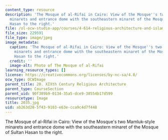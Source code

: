 ```yaml
---
content_type: resource
description: 'The Mosque of al-Rifai in Cairo: View of the Mosque''s two Mamluk-style
  minarets and entrance dome with the southeastern minaret of the Mosque of Sultan
  Hasan to the right.'
file: /ol-ocw-studio-app/courses/4-614-religious-architecture-and-islamic-cultures-fall-2002/ab263d205f439103e63ecca9c4d7f448_2035.jpg
file_size: 229591
file_type: image/jpeg
image_metadata:
  caption: 'The Mosque of al-Rifai in Cairo: View of the Mosque''s two Mamluk-style
    minarets and entrance dome with the southeastern minaret of the Mosque of Sultan
    Hasan to the right.'
  credit: ''
  image-alt: Photo of The Mosque of al-Rifai
learning_resource_types: []
license: https://creativecommons.org/licenses/by-nc-sa/4.0/
ocw_type: OCWImage
parent_title: 20. XIXth Century Religious Architecture
parent_type: CourseSection
parent_uid: 90f389b9-0134-35a5-dce9-38554b17d599
resourcetype: Image
title: 2035.jpg
uid: ab263d20-5f43-9103-e63e-cca9c4d7f448
---
```

The Mosque of al-Rifai in Cairo: View of the Mosque's two Mamluk-style minarets and entrance dome with the southeastern minaret of the Mosque of Sultan Hasan to the right.